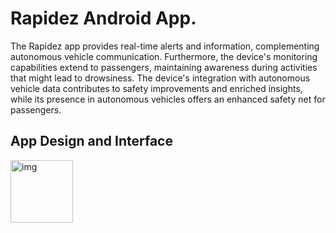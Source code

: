 # Rapidez Android App.
The Rapidez app provides real-time alerts and information, complementing autonomous vehicle communication. Furthermore, the device's 
monitoring capabilities extend to passengers, maintaining awareness during activities that might lead to drowsiness. The device's integration with autonomous
vehicle data contributes to safety improvements and enriched insights, while its presence in autonomous vehicles offers an enhanced safety net for passengers.

## App Design and Interface

<img src = "https://github.com/Kiruthik-coder/Rapidez/assets/76081690/7c5482a4-f595-4c16-8f15-87af18f4cf81" alt = "img" width="100">




